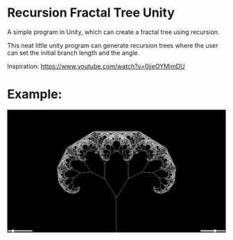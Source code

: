 # Recursion Fractal Tree Unity
A simple program in Unity, which can create a fractal tree using recursion.

This neat little unity program can generate recursion trees where the user can set the initial branch length and the angle.

Inspiration: https://www.youtube.com/watch?v=0jjeOYMjmDU

# Example:

![Example tree image 1](tree.PNG)
